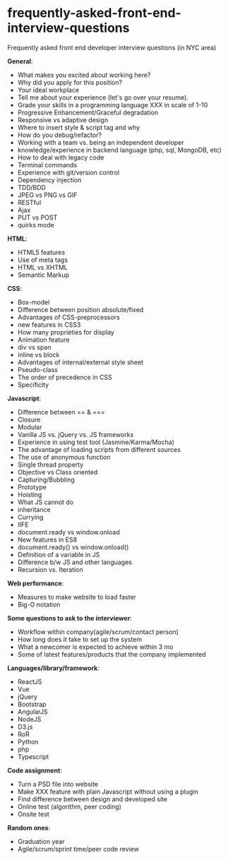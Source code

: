 # frequently-asked-front-end-interview-questions
Frequently asked front end developer interview questions (in NYC area)


**General**:
- What makes you excited about working here?
- Why did you apply for this position?
- Your ideal workplace
- Tell me about your experience (let's go over your resume).
- Grade your skills in a programming language XXX in scale of 1-10 
- Progressive Enhancement/Graceful degradation
- Responsive vs adaptive design
- Where to insert style & script tag and why
- How do you debug/refactor?
- Working with a team vs. being an independent developer
- knowledge/experience in backend language (php, sql, MongoDB, etc)
- How to deal with legacy code
- Terminal commands
- Experience with git/version control
- Dependency injection
- TDD/BDD
- JPEG vs PNG vs GIF
- RESTful
- Ajax
- PUT vs POST
- quirks mode


**HTML**:
- HTML5 features
- Use of meta tags
- HTML vs XHTML
- Semantic Markup


**CSS**:
- Box-model
- Difference between position absolute/fixed
- Advantages of CSS-preprocessors
- new features in CSS3
- How many proprieties for display
- Animation feature
- div vs span
- inline vs block
- Advantages of internal/external style sheet
- Pseudo-class
- The order of precedence in CSS
- Specificity


**Javascript**:
- Difference between == & ===
- Closure
- Modular
- Vanilla JS vs. jQuery vs. JS frameworks
- Experience in using test tool (Jasmine/Karma/Mocha)
- The advantage of loading scripts from different sources
- The use of anonymous function
- Single thread property
- Objective vs Class oriented
- Capturing/Bubbling
- Prototype
- Hoisting
- What JS cannot do
- inheritance
- Currying
- IIFE
- document.ready vs window.onload
- New features in ES8
- document.ready() vs window.onload()
- Definition of a variable in JS
- Difference b/w JS and other languages
- Recursion vs. Iteration


**Web performance**:
- Measures to make website to load faster
- Big-O notation
 
 
**Some questions to ask to the interviewer**:
- Workflow within company(agile/scrum/contact person)
- How long does it take to set up the system
- What a newcomer is expected to achieve within 3 mo
- Some of latest features/products that the company implemented 


**Languages/library/framework**:
- ReactJS
- Vue
- jQuery
- Bootstrap
- AngularJS
- NodeJS
- D3.js
- RoR
- Python
- php
- Typescript


**Code assignment**:
- Turn a PSD file into website
- Make XXX feature with plain Javascript without using a plugin
- Find difference between design and developed site
- Online test (algorithm, peer coding)
- Onsite test


**Random ones**:
- Graduation year
- Agile/scrum/sprint time/peer code review
 
